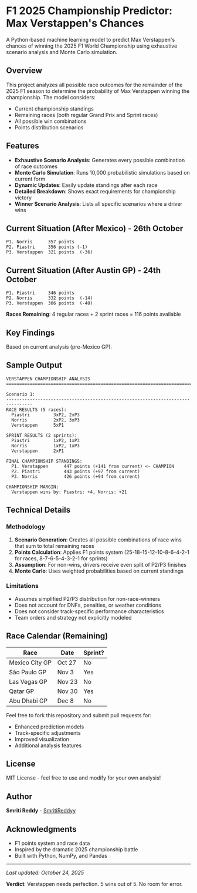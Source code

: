 # F1 2025 Championship Predictor: Max Verstappen's Chances

A Python-based machine learning model to predict Max Verstappen's chances of winning the 2025 F1 World Championship using exhaustive scenario analysis and Monte Carlo simulation.

## Overview

This project analyzes all possible race outcomes for the remainder of the 2025 F1 season to determine the probability of Max Verstappen winning the championship. The model considers:
- Current championship standings
- Remaining races (both regular Grand Prix and Sprint races)
- All possible win combinations
- Points distribution scenarios

## Features

- **Exhaustive Scenario Analysis**: Generates every possible combination of race outcomes
- **Monte Carlo Simulation**: Runs 10,000 probabilistic simulations based on current form
- **Dynamic Updates**: Easily update standings after each race
- **Detailed Breakdown**: Shows exact requirements for championship victory
- **Winner Scenario Analysis**: Lists all specific scenarios where a driver wins

## Current Situation (After Mexico) - 26th October
```
P1. Norris      357 points  
P2. Piastri     356 points (-1)
P3. Verstappen  321 points  (-36)
```

## Current Situation (After Austin GP) - 24th October 

```
P1. Piastri     346 points
P2. Norris      332 points  (-14)
P3. Verstappen  306 points  (-40)
```

**Races Remaining**: 4 regular races + 2 sprint races = 116 points available


## Key Findings

Based on current analysis (pre-Mexico GP):


## Sample Output
```
VERSTAPPEN CHAMPIONSHIP ANALYSIS
================================================================================

Scenario 1:
--------------------------------------------------------------------------------
RACE RESULTS (5 races):
  Piastri         3xP2, 2xP3
  Norris          2xP2, 3xP3
  Verstappen      5xP1

SPRINT RESULTS (2 sprints):
  Piastri         1xP2, 1xP3
  Norris          1xP2, 1xP3
  Verstappen      2xP1

FINAL CHAMPIONSHIP STANDINGS:
  P1. Verstappen      447 points (+141 from current) <- CHAMPION
  P2. Piastri         443 points (+97 from current)
  P3. Norris          426 points (+94 from current)

CHAMPIONSHIP MARGIN:
  Verstappen wins by: Piastri: +4, Norris: +21
```



## Technical Details

### Methodology
1. **Scenario Generation**: Creates all possible combinations of race wins that sum to total remaining races
2. **Points Calculation**: Applies F1 points system (25-18-15-12-10-8-6-4-2-1 for races, 8-7-6-5-4-3-2-1 for sprints)
3. **Assumption**: For non-wins, drivers receive even split of P2/P3 finishes
4. **Monte Carlo**: Uses weighted probabilities based on current standings

### Limitations
- Assumes simplified P2/P3 distribution for non-race-winners
- Does not account for DNFs, penalties, or weather conditions
- Does not consider track-specific performance characteristics
- Team orders and strategy not explicitly modeled

## Race Calendar (Remaining)

| Race | Date | Sprint? |
|------|------|---------|
| Mexico City GP | Oct 27 | No |
| São Paulo GP | Nov 3 | Yes |
| Las Vegas GP | Nov 23 | No |
| Qatar GP | Nov 30 | Yes |
| Abu Dhabi GP | Dec 8 | No |


Feel free to fork this repository and submit pull requests for:
- Enhanced prediction models
- Track-specific adjustments
- Improved visualization
- Additional analysis features

## License

MIT License - feel free to use and modify for your own analysis!

## Author

**Smriti Reddy** - [SmritiReddyy](https://github.com/SmritiReddyy)

## Acknowledgments

- F1 points system and race data
- Inspired by the dramatic 2025 championship battle
- Built with Python, NumPy, and Pandas

---

*Last updated: October 24, 2025*

**Verdict**: Verstappen needs perfection. 5 wins out of 5. No room for error. 